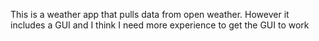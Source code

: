 This is a weather app that pulls data from open weather. However it includes a GUI and I think I need more experience to get the GUI to work
